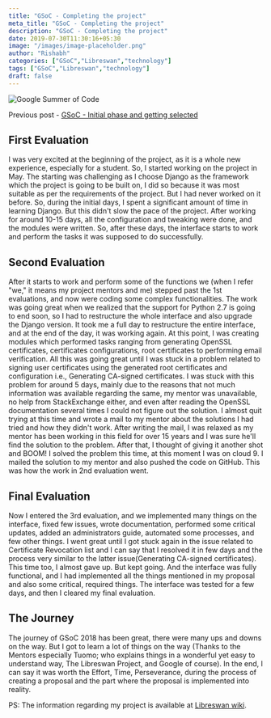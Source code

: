 ```yaml
---
title: "GSoC - Completing the project"
meta_title: "GSoC - Completing the project"
description: "GSoC - Completing the project"
date: 2019-07-30T11:30:16+05:30
image: "/images/image-placeholder.png"
author: "Rishabh"
categories: ["GSoC","Libreswan","technology"]
tags: ["GSoC","Libreswan","technology"]
draft: false
---
```


![Google Summer of Code](/images/gsoc-logo.svg)


Previous post - [GSoC - Initial phase and getting selected](https://therishabh.in/gsoc_initial_phase_and_getting_selected/)

## First Evaluation
I was very excited at the beginning of the project, as it is a whole new experience, especially for a student. So, I started working on the project in May. The starting was challenging as I choose Django as the framework which the project is going to be built on, I did so because it was most suitable as per the requirements of the project. But I had never worked on it before. So, during the initial days, I spent a significant amount of time in learning Django. But this didn't slow the pace of the project. After working for around 10-15 days, all the configuration and tweaking were done, and the modules were written. So, after these days, the interface starts to work and perform the tasks it was supposed to do successfully. 

## Second Evaluation
After it starts to work and perform some of the functions we (when I refer "we," it means my project mentors and me) stepped past the 1st evaluations, and now were coding some complex functionalities. The work was going great when we realized that the support for Python 2.7 is going to end soon, so I had to restructure the whole interface and also upgrade the Django version. It took me a full day to restructure the entire interface, and at the end of the day, it was working again. At this point, I was creating modules which performed tasks ranging from generating OpenSSL certificates, certificates configurations, root certificates to performing email verification. All this was going great until I was stuck in a problem related to signing user certificates using the generated root certificates and configuration i.e., Generating CA-signed certificates. I was stuck with this problem for around 5 days, mainly due to the reasons that not much information was available regarding the same, my mentor was unavailable, no help from StackExchange either, and even after reading the OpenSSL documentation several times I could not figure out the solution. I almost quit trying at this time and wrote a mail to my mentor about the solutions I had tried and how they didn't work. After writing the mail, I was relaxed as my mentor has been working in this field for over 15 years and I was sure he'll find the solution to the problem. After that, I thought of giving it another shot and BOOM! I solved the problem this time, at this moment I was on cloud 9. I mailed the solution to my mentor and also pushed the code on GitHub. This was how the work in 2nd evaluation went.

## Final Evaluation
Now I entered the 3rd evaluation, and we implemented many things on the interface, fixed few issues, wrote documentation, performed some critical updates, added an administrators guide, automated some processes, and few other things. I went great until I got stuck again in the issue related to Certificate Revocation list and I can say that I resolved it in few days and the process very similar to the latter issue(Generating CA-signed certificates). This time too, I almost gave up. But kept going. And the interface was fully functional, and I had implemented all the things mentioned in my proposal and also some critical, required things. The interface was tested for a few days, and then I cleared my final evaluation.

## The Journey
The journey of GSoC 2018 has been great, there were many ups and downs on the way. But I got to learn a lot of things on the way (Thanks to the Mentors especially Tuomo; who explains things in a wonderful yet easy to understand way, The Libreswan Project, and Google of course). In the end, I can say it was worth the Effort, Time, Perseverance, during the process of creating a proposal and the part where the proposal is implemented into reality.

PS: The information regarding my project is available at [Libreswan wiki](https://libreswan.org/wiki/Libreswan_Managing_Interface).
